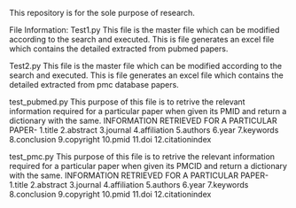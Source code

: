This repository is for the sole purpose of research.

File Information:
Test1.py
This file is the master file which can be modified according to the search and executed. This is file generates an excel file which contains the detailed extracted from pubmed papers.

Test2.py
This file is the master file which can be modified according to the search and executed. This is file generates an excel file which contains the detailed extracted from pmc database papers.

test_pubmed.py
This purpose of this file is to retrive the relevant information required for a particular paper when given its PMID and return a dictionary with the same.
INFORMATION RETRIEVED FOR A PARTICULAR PAPER-
1.title
2.abstract
3.journal
4.affiliation
5.authors
6.year
7.keywords
8.conclusion
9.copyright
10.pmid
11.doi
12.citationindex


test_pmc.py
This purpose of this file is to retrive the relevant information required for a particular paper when given its PMCID and return a dictionary with the same.
INFORMATION RETRIEVED FOR A PARTICULAR PAPER-
1.title
2.abstract
3.journal
4.affiliation
5.authors
6.year
7.keywords
8.conclusion
9.copyright
10.pmid
11.doi
12.citationindex
